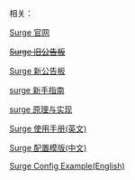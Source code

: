 

相关： 

[Surge 官网](https://nssurge.com/)

~~[Surge 旧公告板](https://trello.com/b/qy4sDvxg/surge)~~

[Surge 新公告板](https://nssurge.zendesk.com/)

[surge 新手指南](https://medium.com/@scomper/surge-%E9%85%8D%E7%BD%AE%E6%96%87%E4%BB%B6-a1533c10e80b#.p6jou9a6l) 

[surge 原理与实现](https://medium.com/@Blankwonder/surge-%E5%8E%9F%E7%90%86%E4%B8%8E%E5%AE%9E%E7%8E%B0-8aa3304fb3bb#.ujkp7yp7z)

[Surge 使用手册(英文)](https://manual.nssurge.com/)

[Surge 配置模版(中文)](https://nssurge.com/config-example/zhHans.conf)

[Surge Config Example(English)](https://nssurge.com/config-example/en.conf)

